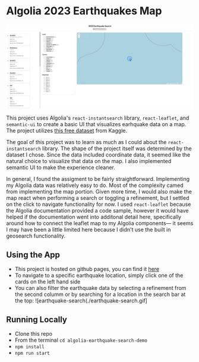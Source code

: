 # Algolia 2023 Earthquakes Map

![earthquakes-ui](./earthquakes-ui.png)

This project uses Algolia's `react-instantsearch` library, `react-leaflet`, and `semantic-ui` to create a basic UI that visualizes earhquake data on a map. The project utilizes [this free dataset](https://www.kaggle.com/datasets/syedanwarafridi/earthquake-events-worldwide-2023) from Kaggle.

The goal of this project was to learn as much as I could about the `react-instantsearch` library. The shape of the project itself was determined by the dataset I chose. Since the data included coordinate data, it seemed like the natural choice to visualize that data on the map. I also implemented semantic UI to make the experience cleaner.

In general, I found the assigment to be fairly straightforward. Implementing my Algolia data was relatively easy to do. Most of the complexity camed from implementing the map portion. Given more time, I would also make the map react when performing a search or toggling a refinement, but I settled on the click to navigate functionality for now. I used `react-leaflet` because the Algolia documentation provided a code sample, however it would have helped if the documentation went into additonal detail here, specifically around how to connect the leaflet map to my Algolia components— it seems I may have been a little limited here because I didn't use the built in geosearch functionality. 

## Using the App

- This project is hosted on github pages, you can find it [here](https://superrockycat.github.io/algolia-earthquake-search-demo/)
- To navigate to a specific earthquake location, simply click one of the cards on the left hand side
- You can also filter the earthquake data by selecting a refinement from the second columm or by searching for a location in the search bar at the top:
![earthquake-search(./earthquake-search.gif]

## Running Locally

- Clone this repo
- From the terminal `cd algolia-earthquake-search-demo`
- `npm install`
- `npm run start`

